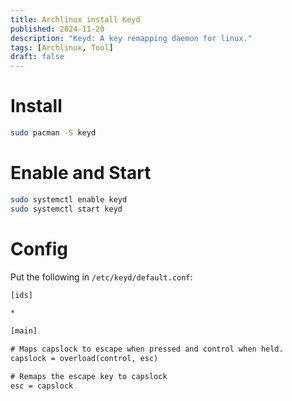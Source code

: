 ```yaml
---
title: Archlinux install Keyd
published: 2024-11-20
description: "Keyd: A key remapping daemon for linux."
tags: [Archlinux, Tool]
draft: false
---
```


# Install

```bash
sudo pacman -S keyd
```

# Enable and Start

```bash
sudo systemctl enable keyd
sudo systemctl start keyd
```

# Config

Put the following in `/etc/keyd/default.conf`:

```txt
[ids]

*

[main]

# Maps capslock to escape when pressed and control when held.
capslock = overload(control, esc)

# Remaps the escape key to capslock
esc = capslock
```
